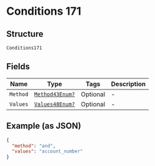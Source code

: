 
# Conditions 171

## Structure

`Conditions171`

## Fields

| Name | Type | Tags | Description |
|  --- | --- | --- | --- |
| `Method` | [`Method43Enum?`](../../doc/models/method-43-enum.md) | Optional | - |
| `Values` | [`Values48Enum?`](../../doc/models/values-48-enum.md) | Optional | - |

## Example (as JSON)

```json
{
  "method": "and",
  "values": "account_number"
}
```

